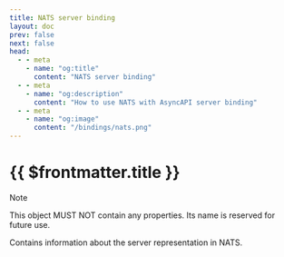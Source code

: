 ```yaml
---
title: NATS server binding
layout: doc
prev: false
next: false
head:
  - - meta
    - name: "og:title"
      content: "NATS server binding"
  - - meta
    - name: "og:description"
      content: "How to use NATS with AsyncAPI server binding"
  - - meta
    - name: "og:image"
      content: "/bindings/nats.png"
---
```


# {{ $frontmatter.title }}

> [!NOTE]
> This object MUST NOT contain any properties. Its name is reserved for future use.

Contains information about the server representation in NATS.